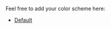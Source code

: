 Feel free to add your color scheme here:

- [Default](https://gist.github.com/mrexodia/3a60196a5196e4c73a05)